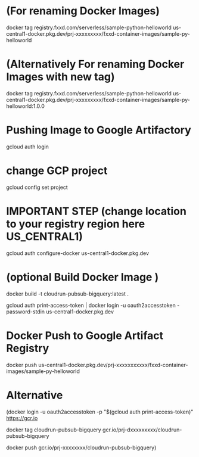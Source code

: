 # (For renaming Docker Images)
docker tag registry.fxxd.com/serverless/sample-python-helloworld us-central1-docker.pkg.dev/prj-xxxxxxxxx/fxxd-container-images/sample-py-helloworld

# (Alternatively For renaming Docker Images with new tag)
docker tag registry.fxxd.com/serverless/sample-python-helloworld us-central1-docker.pkg.dev/prj-xxxxxxxxx/fxxd-container-images/sample-py-helloworld:1.0.0

# Pushing Image to Google Artifactory
gcloud auth login

# change GCP project
gcloud config set project

# IMPORTANT STEP (change location to your registry region here US_CENTRAL1)
gcloud auth configure-docker us-central1-docker.pkg.dev

# (optional Build Docker Image )
docker build -t cloudrun-pubsub-bigquery:latest .

gcloud auth print-access-token | docker login -u oauth2accesstoken -password-stdin us-central1-docker.pkg.dev 
# Docker Push to Google Artifact Registry
docker push us-central1-docker.pkg.dev/prj-xxxxxxxxxxx/fxxd-container-images/sample-py-helloworld 

# Alternative
(docker login -u oauth2accesstoken -p "$(gcloud auth print-access-token)" https://gcr.io

 docker tag cloudrun-pubsub-bigquery gcr.io/prj-dxxxxxxxxx/cloudrun-pubsub-bigquery
 
 docker push gcr.io/prj-xxxxxxxx/cloudrun-pubsub-bigquery)
